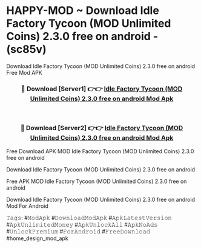 # HAPPY-MOD ~ Download Idle Factory Tycoon (MOD Unlimited Coins) 2.3.0 free on android - (sc85v)
Download Idle Factory Tycoon (MOD Unlimited Coins) 2.3.0 free on android Free Mod APK

<div align="center">
<h3>🔴 Download [Server1] 👉👉 <a href="https://apk-comot.site?title=Idle_Factory_Tycoon_(MOD_Unlimited_Coins)_2.3.0_free_on_android">Idle Factory Tycoon (MOD Unlimited Coins) 2.3.0 free on android Mod Apk</a></h3><br>

<h3>🔴 Download [Server2] 👉👉 <a href="https://apk-comot.site?title=Idle_Factory_Tycoon_(MOD_Unlimited_Coins)_2.3.0_free_on_android">Idle Factory Tycoon (MOD Unlimited Coins) 2.3.0 free on android Mod Apk</a></h3>
</div>


Free Download APK MOD Idle Factory Tycoon (MOD Unlimited Coins) 2.3.0 free on android

Download Idle Factory Tycoon (MOD Unlimited Coins) 2.3.0 free on android 

Free APK MOD Idle Factory Tycoon (MOD Unlimited Coins) 2.3.0 free on android 

Download Idle Factory Tycoon (MOD Unlimited Coins) 2.3.0 free on android Mod For Android

𝚃𝚊𝚐𝚜: #𝙼𝚘𝚍𝙰𝚙𝚔 #𝙳𝚘𝚠𝚗𝚕𝚘𝚊𝚍𝙼𝚘𝚍𝙰𝚙𝚔 #𝙰𝚙𝚔𝙻𝚊𝚝𝚎𝚜𝚝𝚅𝚎𝚛𝚜𝚒𝚘𝚗 #𝙰𝚙𝚔𝚄𝚗𝚕𝚒𝚖𝚒𝚝𝚎𝚍𝙼𝚘𝚗𝚎𝚢 #𝙰𝚙𝚔𝚄𝚗𝚕𝚘𝚌𝚔𝙰𝚕𝚕 #𝙰𝚙𝚔𝙽𝚘𝙰𝚍𝚜 #𝚄𝚗𝚕𝚘𝚌𝚔𝙿𝚛𝚎𝚖𝚒𝚞𝚖 #𝙵𝚘𝚛𝙰𝚗𝚍𝚛𝚘𝚒𝚍 #𝙵𝚛𝚎𝚎𝙳𝚘𝚠𝚗𝚕𝚘𝚊𝚍 #home_design_mod_apk
